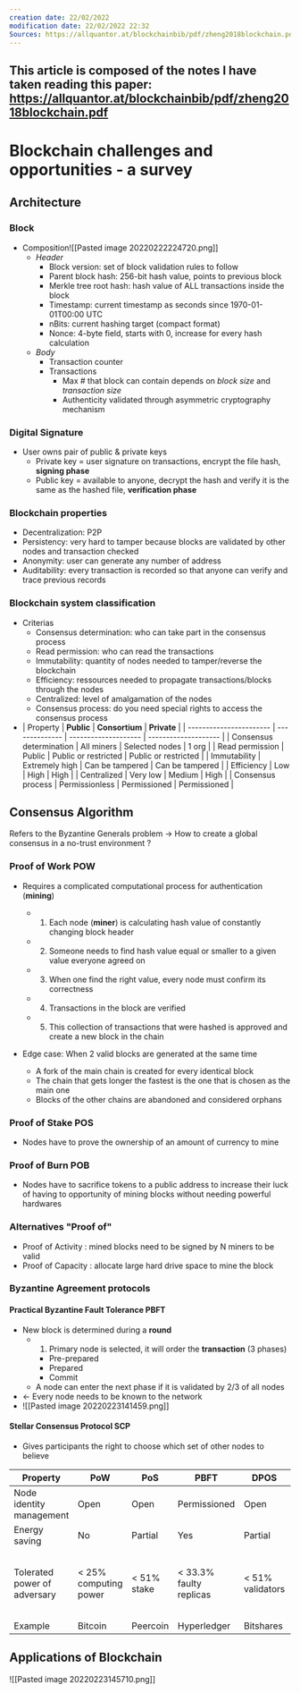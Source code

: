 ```yaml
---
creation date: 22/02/2022 
modification date: 22/02/2022 22:32
Sources: https://allquantor.at/blockchainbib/pdf/zheng2018blockchain.pdf
---
```

This article is composed of the notes I have taken reading this paper:
https://allquantor.at/blockchainbib/pdf/zheng2018blockchain.pdf
---
# Blockchain challenges and opportunities - a survey
## Architecture
### Block
- Composition![[Pasted image 20220222224720.png]]
	- *Header*
		- Block version: set of block validation rules to follow
		- Parent block hash: 256-bit hash value, points to previous block
		- Merkle tree root hash: hash value of ALL transactions inside the block
		- Timestamp: current timestamp as seconds since 1970-01-01T00:00 UTC
		- nBits: current hashing target (compact format)
		- Nonce: 4-byte field, starts with 0, increase for every hash calculation
	- *Body*
		- Transaction counter
		- Transactions
			- Max # that block can contain depends on *block size* and *transaction size* 
			- Authenticity validated through asymmetric cryptography mechanism
### Digital Signature
- User owns pair of public & private keys
	- Private key = user signature on transactions, encrypt the file hash, **signing phase**
	- Public key = available to anyone, decrypt the hash and verify it is the same as the hashed file, **verification phase**
### Blockchain properties
- Decentralization: P2P
- Persistency: very hard to tamper because blocks are validated by other nodes and transaction checked
- Anonymity: user can generate any number of address
- Auditability: every transaction is recorded so that anyone can verify and trace previous records
### Blockchain system classification
- Criterias
	- Consensus determination: who can take part in the consensus process
	- Read permission: who can read the transactions
	- Immutability: quantity of nodes needed to tamper/reverse the blockchain
	- Efficiency: ressources needed to propagate transactions/blocks through the nodes
	- Centralized: level of amalgamation of the nodes
	- Consensus process: do you need special rights to access the consensus process 
- | Property                | **Public**         | **Consortium**           | **Private**              |
| ----------------------- | -------------- | -------------------- | -------------------- |
| Consensus determination | All miners     | Selected nodes       | 1 org                |
| Read permission         | Public         | Public or restricted | Public or restricted |
| Immutability            | Extremely high | Can be tampered      | Can be tampered      |
| Efficiency              | Low            | High                 | High                 |
| Centralized             | Very low       | Medium               | High                 |
| Consensus process       | Permissionless | Permissioned         | Permissioned         | 

## Consensus Algorithm
Refers to the Byzantine Generals problem
-> How to create a global consensus in a no-trust environment ?
### Proof of Work POW
- Requires a complicated computational process for authentication (**mining**)
	- 1. Each node (**miner**) is calculating hash value of constantly changing block header
	- 2. Someone needs to find hash value equal or smaller to a given value everyone agreed on 
	- 3. When one find the right value, every node must confirm its correctness
	- 4. Transactions in the block are verified
	- 5. This collection of transactions that were hashed is approved and create a new block in the chain

- Edge case: When 2 valid blocks are generated at the same time 
	- A fork of the main chain is created for every identical block
	- The chain that gets longer the fastest is the one that is chosen as the main one
	- Blocks of the other chains are abandoned and considered orphans
### Proof of Stake POS
- Nodes have to prove the ownership of an amount of currency to mine
### Proof of Burn POB
- Nodes have to sacrifice tokens to a public address to increase their luck of having to opportunity of mining blocks without needing powerful hardwares 
### Alternatives "Proof of"
- Proof of Activity : mined blocks need to be signed by N miners to be valid
- Proof of Capacity : allocate large hard drive space to mine the block
### Byzantine Agreement protocols
#### **Practical Byzantine Fault Tolerance PBFT**
- New block is determined during a **round**
	- 1. Primary node is selected, it will order the **transaction** (3 phases)
		- Pre-prepared
		- Prepared
		- Commit
	- A node can enter the next phase if it is validated by 2/3 of all nodes
- <- Every node needs to be known to the network
- ![[Pasted image 20220223141459.png]]
#### **Stellar Consensus Protocol SCP**
- Gives participants the right to choose which set of other nodes to believe

| Property                     | PoW                   | PoS         | PBFT                    | DPOS             | Ripple                    | Tendermint                     |
| ---------------------------- | --------------------- | ----------- | ----------------------- | ---------------- | ------------------------- | ------------------------------ |
| Node identity management     | Open                  | Open        | Permissioned            | Open             | Open                      | Permissioned                   |
| Energy saving                | No                    | Partial     | Yes                     | Partial          | Yes                       | Yes                            |
| Tolerated power of adversary | < 25% computing power | < 51% stake | < 33.3% faulty replicas | < 51% validators | < 20% faulty nodes in UNL | < 33.3% byzantine voting power |
| Example                      | Bitcoin               | Peercoin    | Hyperledger             | Bitshares        | Ripple                    | Tendermint                     |
 
## Applications of Blockchain
![[Pasted image 20220223145710.png]]
